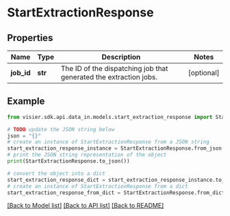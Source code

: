 # StartExtractionResponse


## Properties

Name | Type | Description | Notes
------------ | ------------- | ------------- | -------------
**job_id** | **str** | The ID of the dispatching job that generated the extraction jobs. | [optional] 

## Example

```python
from visier.sdk.api.data_in.models.start_extraction_response import StartExtractionResponse

# TODO update the JSON string below
json = "{}"
# create an instance of StartExtractionResponse from a JSON string
start_extraction_response_instance = StartExtractionResponse.from_json(json)
# print the JSON string representation of the object
print(StartExtractionResponse.to_json())

# convert the object into a dict
start_extraction_response_dict = start_extraction_response_instance.to_dict()
# create an instance of StartExtractionResponse from a dict
start_extraction_response_from_dict = StartExtractionResponse.from_dict(start_extraction_response_dict)
```
[[Back to Model list]](../README.md#documentation-for-models) [[Back to API list]](../README.md#documentation-for-api-endpoints) [[Back to README]](../README.md)


